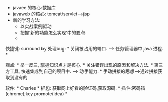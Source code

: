 
- javaee 的核心:数据库
- javaweb 的核心: tomcat/servlet-->jsp
- 新的学习方法:
	* 以实战案例驱动
	* 把握'新的功能怎么实现'中的要点.
	* 
快捷键: surround by
处理bug: 
	* 关闭被占用的端口. --> 任务管理器中 java 进程.
	* 

观点:
	* 举一反三, 掌握知识点才是核心.
	* 关注错误出现的原因和解决方法.
	* 第三方工具, 快速集成到自己的项目中. --> 动手能力.
	* 手动拼接的思想-->通过拼接获取到没有的
	
软件: 
	* Charles
		* 抓包: 获取网上好看的验证码,获取源码.
	* 插件:密码箱(chrome);key promote(idea)
	* 